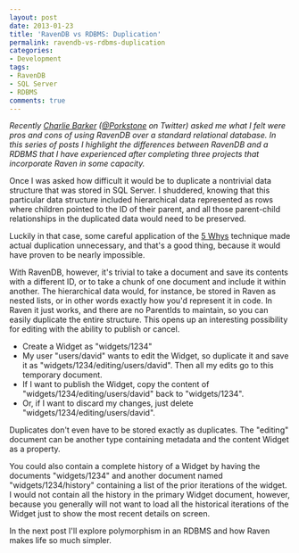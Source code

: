 ```yaml
---
layout: post
date: 2013-01-23
title: 'RavenDB vs RDBMS: Duplication'
permalink: ravendb-vs-rdbms-duplication
categories:
- Development
tags:
- RavenDB
- SQL Server
- RDBMS
comments: true
---
```

*Recently [Charlie Barker](http://www.dualbotic.com/DB/blog/) ([@Porkstone](https://twitter.com/porkstone) on Twitter) asked me what I felt were pros and cons of using RavenDB over a standard relational database. In this series of posts I highlight the differences between RavenDB and a RDBMS that I have experienced after completing three projects that incorporate Raven in some capacity.*

 Once I was asked how difficult it would be to duplicate a nontrivial data structure that was stored in SQL Server. I shuddered, knowing that this particular data structure included hierarchical data represented as rows where children pointed to the ID of their parent, and all those parent-child relationships in the duplicated data would need to be preserved.

Luckily in that case, some careful application of the [5 Whys](http://en.wikipedia.org/wiki/5_Whys) technique made actual duplication unnecessary, and that's a good thing, because it would have proven to be nearly impossible.

<!-- more -->

With RavenDB, however, it's trivial to take a document and save its contents with a different ID, or to take a chunk of one document and include it within another. The hierarchical data would, for instance, be stored in Raven as nested lists, or in other words exactly how you'd represent it in code. In Raven it just works, and there are no ParentIds to maintain, so you can easily duplicate the entire structure. This opens up an interesting possibility for editing with the ability to publish or cancel.

-   Create a Widget as "widgets/1234"
-   My user "users/david" wants to edit the Widget, so duplicate it and save it as "widgets/1234/editing/users/david". Then all my edits go to this temporary document.
-   If I want to publish the Widget, copy the content of "widgets/1234/editing/users/david" back to "widgets/1234".
-   Or, if I want to discard my changes, just delete "widgets/1234/editing/users/david".

 Duplicates don't even have to be stored exactly as duplicates. The "editing" document can be another type containing metadata and the content Widget as a property.

You could also contain a complete history of a Widget by having the documents "widgets/1234" and another document named "widgets/1234/history" containing a list of the prior iterations of the widget. I would not contain all the history in the primary Widget document, however, because you generally will not want to load all the historical iterations of the Widget just to show the most recent details on screen.

In the next post I'll explore polymorphism in an RDBMS and how Raven makes life so much simpler.
